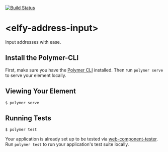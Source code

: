[![Build Status](https://travis-ci.org/ElfyCares/elfy-address-input.svg?branch=master)](https://travis-ci.org/FabricElements/skeleton-carousel)
# \<elfy-address-input\>

Input addresses with ease.

## Install the Polymer-CLI

First, make sure you have the [Polymer CLI](https://www.npmjs.com/package/polymer-cli) installed. Then run `polymer serve` to serve your element locally.

## Viewing Your Element

```
$ polymer serve
```

## Running Tests

```
$ polymer test
```

Your application is already set up to be tested via [web-component-tester](https://github.com/Polymer/web-component-tester). Run `polymer test` to run your application's test suite locally.
